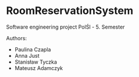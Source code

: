 # RoomReservationSystem

Software engineering project PolŚl - 5. Semester

Authors:

- Paulina Czapla
- Anna Just
- Stanisław Tyczka
- Mateusz Adamczyk
